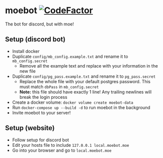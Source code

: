 # moebot [![CodeFactor](https://www.codefactor.io/repository/github/camd67/moebot/badge)](https://www.codefactor.io/repository/github/camd67/moebot)
The bot for discord, but with moe!

## Setup (discord bot)
* Install docker
* Duplicate `config/mb_config.example.txt` and rename it to `mb_config.secret`
    * Remove all the example text and replace with your information in the new file
* Duplicate `config/pg_pass.example.txt` and rename it to `pg_pass.secret`
    * Replace the whole file with your default postgres password. This must match `dbPass` in `mb_config.secret`
    * __Note:__ this file should have exactly 1 line! Any trailing newlines will break the login process
* Create a docker volume: `docker volume create moebot-data`
* Run `docker-compose up --build -d` to run moebot in the background
* Invite moebot to your server!

## Setup (website)
* Follow setup for discord bot
* Edit your hosts file to include `127.0.0.1 local.moebot.moe`
* Go into your browser and go to `local.moebot.moe`
